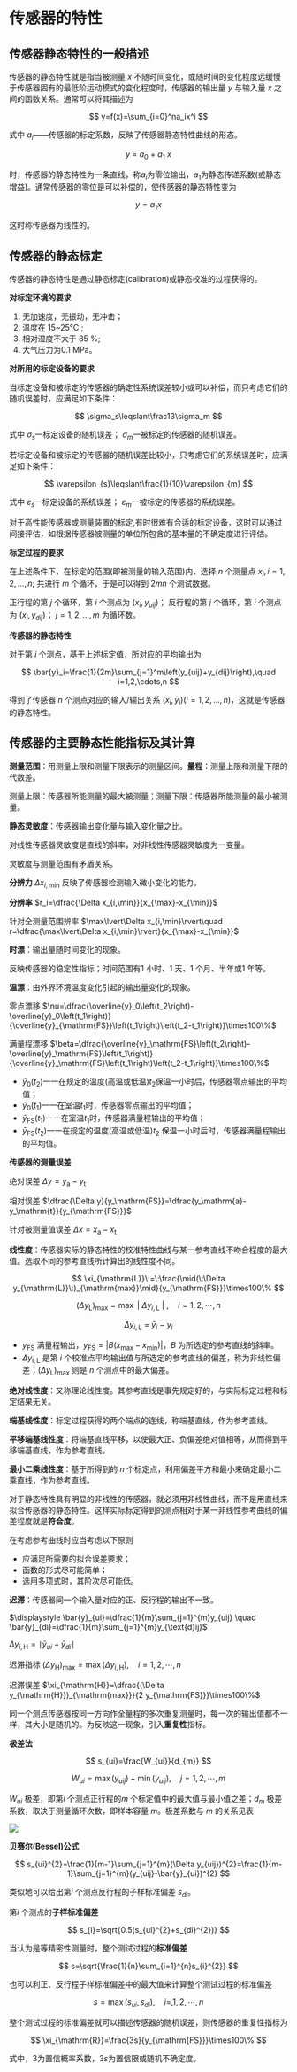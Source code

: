 # 传感器的特性

## 传感器静态特性的一般描述

传感器的静态特性就是指当被测量 $x$ 不随时间变化，或随时间的变化程度远缓慢于传感器固有的最低阶运动模式的变化程度时，传感器的输出量 $y$ 与输入量 $x$ 之间的函数关系。通常可以将其描述为

$$
y=f(x)=\sum_{i=0}^na_ix^i
$$

式中 $a_i$——传感器的标定系数，反映了传感器静态特性曲线的形态。

$$
y\:=\:a_0\:+\:a_1\:x
$$

时，传感器的静态特性为一条直线，称$a_i$为零位输出，$a_1$为静态传递系数(或静态增益)。通常传感器的零位是可以补偿的，使传感器的静态特性变为

$$
y=a_{1}x
$$

这时称传感器为线性的。

## 传感器的静态标定

传感器的静态特性是通过静态标定(calibration)或静态校准的过程获得的。

**对标定环境的要求**

1. 无加速度，无振动，无冲击；
2. 温度在 15~25°C ;
3. 相对湿度不大于 85 %;
4. 大气压力为0.1 MPa。


**对所用的标定设备的要求**

当标定设备和被标定的传感器的确定性系统误差较小或可以补偿，而只考虑它们的随机误差时，应满足如下条件：

$$
\sigma_s\leqslant\frac13\sigma_m
$$

式中 $\sigma_s$一标定设备的随机误差；
$\sigma_m$一被标定的传感器的随机误差。

若标定设备和被标定的传感器的随机误差比较小，只考虑它们的系统误差时，应满足如下条件：

$$
\varepsilon_{s}\leqslant\frac{1}{10}\varepsilon_{m}
$$

式中 $\varepsilon_{s}$一标定设备的系统误差；
$\varepsilon_m$一被标定的传感器的系统误差。

对于高性能传感器或测量装置的标定,有时很难有合适的标定设备，这时可以通过间接评估，如根据传感器被测量的单位所包含的基本量的不确定度进行评估。

**标定过程的要求**

在上述条件下，在标定的范围(即被测量的输入范围)内，选择 $n$ 个测量点 $x_i,i=1,2,...,n;$ 共进行 $m$ 个循环，于是可以得到 $2mn$ 个测试数据。

正行程的第 $j$ 个循环，第 $i$ 个测点为 $(x_i,y_{uij})$；
反行程的第 $j$ 个循环，第 $i$ 个测点为 $(x_i,y_{dij})$；
$j=1,2,...,m$ 为循环数。

**传感器的静态特性**

对于第 $i$ 个测点，基于上述标定值，所对应的平均输出为

$$
\bar{y}_i=\frac{1}{2m}\sum_{j=1}^m\left(y_{uij}+y_{dij}\right),\quad i=1,2,\cdots,n
$$

得到了传感器 $n$ 个测点对应的输入/输出关系 $(x_i,\bar{y}_i)(i=1,2,...,n)$，这就是传感器的静态特性。

## 传感器的主要静态性能指标及其计算


**测量范围**：用测量上限和测量下限表示的测量区间。**量程**：测量上限和测量下限的代数差。

测量上限：传感器所能测量的最大被测量；测量下限：传感器所能测量的最小被测量。

**静态灵敏度**：传感器输出变化量与输入变化量之比。

对线性传感器灵敏度是直线的斜率，对非线性传感器灵敏度为一变量。

灵敏度与测量范围有矛盾关系。

**分辨力** $\Delta x_{i, \mathrm{min}}$ 反映了传感器检测输入微小变化的能力。

**分辨率** $r_i=\dfrac{\Delta x_{i,\min}}{x_{\max}-x_{\min}}$

针对全测量范围辨率 $\max\lvert\Delta x_{i,\min}\rvert\quad r=\dfrac{\max\lvert\Delta x_{i,\min}\rvert}{x_{\max}-x_{\min}}$

**时漂**：输出量随时间变化的现象。

反映传感器的稳定性指标；时间范围有1 小时、1 天、1 个月、半年或1 年等。

**温漂**：由外界环境温度变化引起的输出量变化的现象。

零点漂移 $\nu=\dfrac{\overline{y}_0\left(t_2\right)-\overline{y}_0\left(t_1\right)}{\overline{y}_{\mathrm{FS}}\left(t_1\right)\left(t_2-t_1\right)}\times100\%$

满量程漂移 $\beta=\dfrac{\overline{y}_\mathrm{FS}\left(t_2\right)-\overline{y}_\mathrm{FS}\left(t_1\right)}{\overline{y}_\mathrm{FS}\left(t_1\right)\left(t_2-t_1\right)}\times100\%$

- $\bar{y}_0(t_2)$一一在规定的温度(高温或低温)$t_2$保温一小时后，传感器零点输出的平均值；
- $\bar{y}_0(t_1)$一一在室温$t_1$时，传感器零点输出的平均值；
- $\bar{y}_{\mathrm{FS}}(t_1)$一一在室温$t_1$时，传感器满量程输出的平均值；
- $\bar{y}_{\mathrm{FS}}(t_2)$一一在规定的温度(高温或低温)$t_{2}$ 保温一小时后时，传感器满量程输出的平均值。

**传感器的测量误差**

绝对误差 $\Delta y=y_{\mathrm{a}}-y_{\mathrm{t}}$

相对误差 $\dfrac{\Delta y}{y_\mathrm{FS}}=\dfrac{y_\mathrm{a}-y_\mathrm{t}}{y_{\mathrm{FS}}}$

针对被测量值误差 $\Delta x =x_{\mathrm{a}}-x_{\mathrm{t}}$

**线性度**：传感器实际的静态特性的校准特性曲线与某一参考直线不吻合程度的最大值。选取不同的参考直线所计算出的线性度不同。


$$
\xi_{\mathrm{L}}\:=\:\frac{\mid(\:\Delta y_{\mathrm{L}}\:)_{\mathrm{max}}\mid}{y_{\mathrm{FS}}}\times100\%
$$

$$
(\Delta y_{\mathrm{L}})_{\mathrm{max}}=\max\:|\:\Delta y_{i,\mathrm{L}}\:|\:,\quad i=1,2,\cdots,n
$$

$$
\Delta y_{i,\mathrm{L}}\:=\:\bar{y}_{i}\:-\:y_{i}
$$

- $y_{\mathrm{FS}}$ 满量程输出，$y_{\mathrm{FS}}=|B(x_{\max}-x_{\min})|$，$B$ 为所选定的参考直线的斜率。
- $\Delta y_\mathrm{i,L}$ 是第 $i$ 个校准点平均输出值与所选定的参考直线的偏差，称为非线性偏差；$(\Delta y_\mathrm{L})_\mathrm{max}$ 则是 $n$ 个测点中的最大偏差。

**绝对线性度**：又称理论线性度。其参考直线是事先规定好的，与实际标定过程和标定结果无关。

**端基线性度**：标定过程获得的两个端点的连线，称端基直线，作为参考直线。

**平移端基线性度**：将端基直线平移，以使最大正、负偏差绝对值相等，从而得到平移端基直线，作为参考直线。

**最小二乘线性度**：基于所得到的 $n$ 个标定点，利用偏差平方和最小来确定最小二乘直线，作为参考直线。

对于静态特性具有明显的非线性的传感器，就必须用非线性曲线，而不是用直线来拟合传感器的静态特性。这样实际标定得到的测点相对于某一非线性参考曲线的偏差程度就是**符合度**。

在考虑参考曲线时应当考虑以下原则

- 应满足所需要的拟合误差要求；
- 函数的形式尽可能简单；
- 选用多项式时，其阶次尽可能低。


**迟滞**：传感器同一个输入量对应的正、反行程的输出不一致。

$\displaystyle \bar{y}_{ui}=\dfrac{1}{m}\sum_{j=1}^{m}y_{uij} \quad \bar{y}_{di}=\dfrac{1}{m}\sum_{j=1}^{m}y_{\text{d}ij}$

$\Delta y_{i,\mathrm{H}}=\mid\bar{y}_{ui}-\bar{y}_{di}\mid$

迟滞指标 $\left(\Delta y_{\mathrm{H}}\right)_{\max}=\max\left(\Delta y_{i,\mathrm{H}}\right),\quad i=1,2,\cdots,n$

迟滞误差 $\xi_{\mathrm{H}}=\dfrac{(\Delta y_{\mathrm{H}})_{\mathrm{max}}}{2 y_{\mathrm{FS}}}\times100\%$

同一个测点传感器按同一方向作全量程的多次重复测量时，每一次的输出值都不一样，其大小是随机的。为反映这一现象，引入**重复性**指标。

**极差法**

$$
s_{ui}=\frac{W_{ui}}{d_{m}}
$$

$$
W_{ui}=\max\left(y_{uij}\right)-\min\left(y_{uij}\right),\quad j=1,2,\cdots,m
$$

$W_{ui}$ 极差，即第$i$ 个测点正行程的$m$ 个标定值中的最大值与最小值之差；$d_m$ 极差系数，取决于测量循环次数，即样本容量 $m$。极差系数与 $m$ 的关系见表

![](PasteImage/2024-03-17-15-17-51.png)

**贝赛尔(Bessel)公式**

$$
s_{ui}^{2}=\frac{1}{m-1}\sum_{j=1}^{m}(\Delta y_{uij})^{2}=\frac{1}{m-1}\sum_{j=1}^{m}(y_{uij}-\bar{y}_{ui})^{2}
$$

类似地可以给出第$i$ 个测点反行程的子样标准偏差 $s_{di}$。

第$i$ 个测点的**子样标准偏差**

$$
s_{i}=\sqrt{0.5(s_{ui}^{2}+s_{di}^{2})}
$$

当认为是等精密性测量时，整个测试过程的**标准偏差**

$$
s=\sqrt{\frac{1}{n}\sum_{i=1}^{n}s_{i}^{2}}
$$

也可以利正、反行程子样标准偏差中的最大值来计算整个测试过程的标准偏差

$$
s=\max\left(s_{ui},s_{di}\right),\quad i=,1,2,\cdots,n
$$

整个测试过程的标准偏差就可以描述传感器的随机误差，则传感器的重复性指标为

$$
\xi_{\mathrm{R}}=\frac{3s}{y_{\mathrm{FS}}}\times100\%
$$

式中，3为置信概率系数，$3s$为置信限或随机不确定度。

